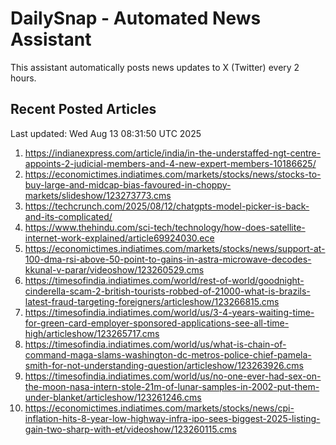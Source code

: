 # DailySnap - Automated News Assistant

This assistant automatically posts news updates to X (Twitter) every 2 hours.

## Recent Posted Articles

Last updated: Wed Aug 13 08:31:50 UTC 2025

1. https://indianexpress.com/article/india/in-the-understaffed-ngt-centre-appoints-2-judicial-members-and-4-new-expert-members-10186625/
2. https://economictimes.indiatimes.com/markets/stocks/news/stocks-to-buy-large-and-midcap-bias-favoured-in-choppy-markets/slideshow/123273773.cms
3. https://techcrunch.com/2025/08/12/chatgpts-model-picker-is-back-and-its-complicated/
4. https://www.thehindu.com/sci-tech/technology/how-does-satellite-internet-work-explained/article69924030.ece
5. https://economictimes.indiatimes.com/markets/stocks/news/support-at-100-dma-rsi-above-50-point-to-gains-in-astra-microwave-decodes-kkunal-v-parar/videoshow/123260529.cms
6. https://timesofindia.indiatimes.com/world/rest-of-world/goodnight-cinderella-scam-2-british-tourists-robbed-of-21000-what-is-brazils-latest-fraud-targeting-foreigners/articleshow/123266815.cms
7. https://timesofindia.indiatimes.com/world/us/3-4-years-waiting-time-for-green-card-employer-sponsored-applications-see-all-time-high/articleshow/123265717.cms
8. https://timesofindia.indiatimes.com/world/us/what-is-chain-of-command-maga-slams-washington-dc-metros-police-chief-pamela-smith-for-not-understanding-question/articleshow/123263926.cms
9. https://timesofindia.indiatimes.com/world/us/no-one-ever-had-sex-on-the-moon-nasa-intern-stole-21m-of-lunar-samples-in-2002-put-them-under-blanket/articleshow/123261246.cms
10. https://economictimes.indiatimes.com/markets/stocks/news/cpi-inflation-hits-8-year-low-highway-infra-ipo-sees-biggest-2025-listing-gain-two-sharp-with-et/videoshow/123260115.cms
